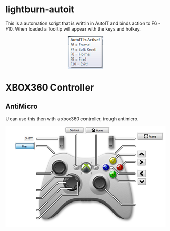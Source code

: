 # lightburn-autoit

This is a automation script that is writtin in AutoIT and binds action to F6 - F10. When loaded a Tooltip will appear with the keys and hotkey.

<p align="center">
  <img src="./readme.images/img.png">
</p>


# XBOX360 Controller
## AntiMicro

U can use this then with a xbox360 controller, trough antimicro.

<p align="center">
  <img src="./readme.images/LIGHTBURN.png">
</p>

